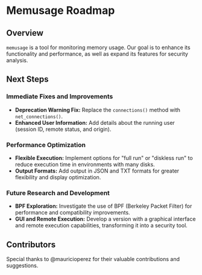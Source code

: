 # Memusage Roadmap

## Overview

`memusage` is a tool for monitoring memory usage. Our goal is to enhance its functionality and performance, as well as expand its features for security analysis.

## Next Steps

### Immediate Fixes and Improvements

* **Deprecation Warning Fix:** Replace the `connections()` method with `net_connections()`.
* **Enhanced User Information:** Add details about the running user (session ID, remote status, and origin).

### Performance Optimization

* **Flexible Execution:** Implement options for "full run" or "diskless run" to reduce execution time in environments with many disks.
* **Output Formats:** Add output in JSON and TXT formats for greater flexibility and display optimization.

### Future Research and Development

* **BPF Exploration:** Investigate the use of BPF (Berkeley Packet Filter) for performance and compatibility improvements.
* **GUI and Remote Execution:** Develop a version with a graphical interface and remote execution capabilities, transforming it into a security tool.

## Contributors

Special thanks to @mauricioperez for their valuable contributions and suggestions.
